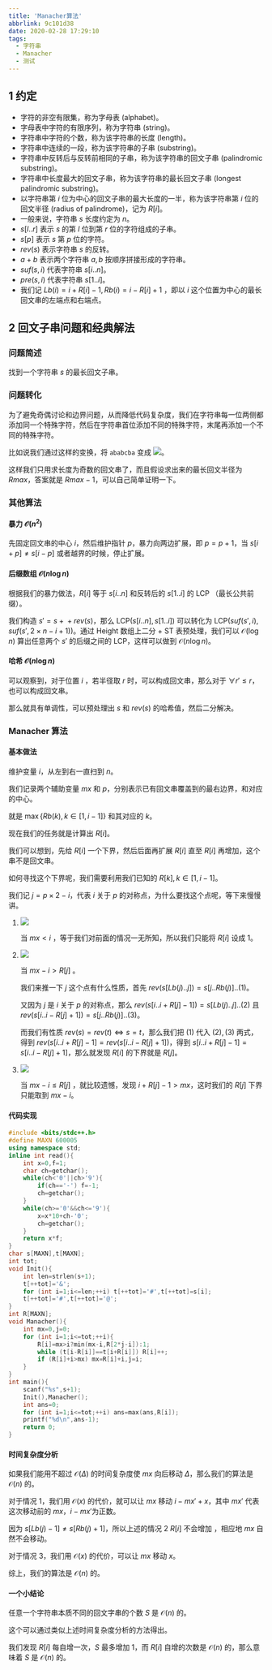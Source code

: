 ```yaml
---
title: 'Manacher算法'
abbrlink: 9c101d38
date: 2020-02-28 17:29:10
tags:
  - 字符串
  - Manacher
  - 测试
---
```

## 1 约定

- 字符的非空有限集，称为字母表 (alphabet)。
- 字母表中字符的有限序列，称为字符串 (string)。
- 字符串中字符的个数，称为该字符串的长度 (length)。
- 字符串中连续的一段，称为该字符串的子串 (substring)。
- 字符串中反转后与反转前相同的子串，称为该字符串的回文子串 (palindromic substring)。
- 字符串中长度最大的回文子串，称为该字符串的最长回文子串 (longest palindromic substring)。
- 以字符串第 $i$ 位为中心的回文子串的最大长度的一半，称为该字符串第 $i$ 位的回文半径 (radius of palindrome)，记为 $R[i]$。
- 一般来说，字符串 $s$ 长度约定为 $n$。
- $s[l..r]$ 表示 $s$ 的第 $l$ 位到第 $r$ 位的字符组成的子串。
- $s[p]$ 表示 $s$ 第 $p$ 位的字符。
- $rev(s)$ 表示字符串 $s$ 的反转。
- $a+b$ 表示两个字符串 $a,b$ 按顺序拼接形成的字符串。
- $suf(s,i)$ 代表字符串 $s[i..n]$。
- $pre(s,i)$ 代表字符串 $s[1..i]$。
- 我们记 $Lb(i)=i+R[i]-1,Rb(i)=i-R[i]+1$ ，即以 $i$ 这个位置为中心的最长回文串的左端点和右端点。

## 2 回文子串问题和经典解法

### 问题简述

找到一个字符串 $s$ 的最长回文子串。

### 问题转化

为了避免奇偶讨论和边界问题，从而降低代码复杂度，我们在字符串每一位两侧都添加同一个特殊字符，然后在字符串首位添加不同的特殊字符，末尾再添加一个不同的特殊字符。

比如说我们通过这样的变换，将 $\texttt{ababcba}$ 变成 ![](https://i.loli.net/2020/03/10/SeV3CMdui6mPWZ5.png)。

这样我们只用求长度为奇数的回文串了，而且假设求出来的最长回文半径为 $Rmax$，答案就是 $Rmax-1$，可以自己简单证明一下。

### 其他算法

 #### 暴力 $\mathcal O(n^2)$

先固定回文串的中心 $i$，然后维护指针 $p$，暴力向两边扩展，即 $p=p+1$，当 $s[i+p] \not= s[i-p]$ 或者越界的时候，停止扩展。

#### 后缀数组 $\mathcal O(n \log n)$ 

根据我们的暴力做法，$R[i]$ 等于 $s[i..n]$ 和反转后的 $s[1..i]$ 的 $\text{LCP}$ （最长公共前缀）。

我们构造 $s'=s+\texttt{}+rev(s)$，那么 $\text{LCP}(s[i..n],s[1..i])$ 可以转化为 $\text{LCP}(suf(s',i),suf(s',2 \times n-i+1))$。通过 Height 数组上二分 + ST 表预处理，我们可以 $\mathcal O (\log n)$ 算出任意两个 $s'$ 的后缀之间的 $\text{LCP}$，这样可以做到 $\mathcal O(n \log n)$。

#### 哈希 $\mathcal O(n \log n)$

可以观察到，对于位置 $i$ ，若半径取 $r$ 时，可以构成回文串，那么对于 $\forall r' \le r$，也可以构成回文串。

那么就具有单调性，可以预处理出 $s$ 和 $rev(s)$ 的哈希值，然后二分解决。

### Manacher 算法

#### 基本做法

维护变量 $i$，从左到右一直扫到 $n$。

我们记录两个辅助变量 $mx$ 和 $p$，分别表示已有回文串覆盖到的最右边界，和对应的中心。

就是 $\max \lbrace Rb(k), k \in [1,i-1] \rbrace$ 和其对应的 $k$。

现在我们的任务就是计算出 $R[i]$。

我们可以想到，先给 $R[i]$ 一个下界，然后后面再扩展 $R[i]$ 直至 $R[i]$ 再增加，这个串不是回文串。

如何寻找这个下界呢，我们需要利用我们已知的 $R[k],k \in [1,i-1]$。

我们记 $j=p \times 2 -i$，代表 $i$ 关于 $p$ 的对称点，为什么要找这个点呢，等下来慢慢讲。

1. ![](https://i.loli.net/2020/03/07/KsF7IV2fTyDwMSc.png)

   当 $mx < i$ ，等于我们对前面的情况一无所知，所以我们只能将 $R[i]$ 设成 1。

2. ![](https://i.loli.net/2020/03/07/A5WzmelOusdBExG.png)

   当 $mx-i>R[j]$ 。

   我们来推一下 $j$ 这个点有什么性质，首先 $rev(s[Lb(j)..j])=s[j..Rb(j)] ..(1)$。

   又因为 $j$ 是 $i$ 关于 $p$ 的对称点，那么 $rev(s[i..i+R[j]-1])=s[Lb(j)..j]..(2)$ 且 $rev(s[i..i-R[j]+1])=s[j..Rb(j)]..(3)$。

   而我们有性质 $rev(s)=rev(t) \Leftrightarrow s=t$，那么我们把 $(1)$ 代入 $(2),(3)$ 两式，得到 $rev(s[i..i+R[j]-1]=rev(s[i..i-R[j]+1])$，得到 $s[i..i+R[j]-1]=s[i..i-R[j]+1]$，那么就发现 $R[i]$ 的下界就是 $R[j]$。

3. ![](https://i.loli.net/2020/03/07/A4GeZh3PV9aWmnK.png)

    当 $mx-i \le R[j]$ ，就比较遗憾，发现 $i+R[j]-1 > mx$，这时我们的 $R[j]$ 下界只能取到 $mx-i$。


#### 代码实现

```cpp
#include <bits/stdc++.h>
#define MAXN 600005
using namespace std;
inline int read(){
	int x=0,f=1;
	char ch=getchar();
	while(ch<'0'||ch>'9'){
		if(ch=='-') f=-1;
		ch=getchar();
	}
	while(ch>='0'&&ch<='9'){
		x=x*10+ch-'0';
		ch=getchar();
	}
	return x*f;
}
char s[MAXN],t[MAXN];
int tot;
void Init(){
	int len=strlen(s+1);
	t[++tot]='&';
	for (int i=1;i<=len;++i) t[++tot]='#',t[++tot]=s[i];
	t[++tot]='#',t[++tot]='@';
}
int R[MAXN];
void Manacher(){
	int mx=0,j=0;
	for (int i=1;i<=tot;++i){
		R[i]=mx>i?min(mx-i,R[2*j-i]):1;
		while (t[i-R[i]]==t[i+R[i]]) R[i]++;
		if (R[i]+i>mx) mx=R[i]+i,j=i;
	}
}
int main(){
	scanf("%s",s+1);
	Init(),Manacher();
	int ans=0;
	for (int i=1;i<=tot;++i) ans=max(ans,R[i]);
	printf("%d\n",ans-1);
	return 0;
}
```

#### 时间复杂度分析

如果我们能用不超过 $\mathcal O(\Delta)$ 的时间复杂度使 $mx$ 向后移动 $\Delta$，那么我们的算法是 $\mathcal O(n)$ 的。

对于情况 1，我们用 $\mathcal O(x)$ 的代价，就可以让 $mx$ 移动 $i-mx'+x$，其中 $mx'$ 代表这次移动前的 $mx$，$i-mx'$为正数。

因为 $s[Lb(j)-1] \not= s[Rb(j)+1]$，所以上述的情况 2 $R[i]$ 不会增加 ，相应地 $mx$ 自然不会移动。

对于情况 3，我们用 $\mathcal O(x)$ 的代价，可以让 $mx$ 移动 $x$。

综上，我们的算法是 $\mathcal O(n)$ 的。

#### 一个小结论

任意一个字符串本质不同的回文字串的个数 $S$ 是 $\mathcal O(n)$ 的。

这个可以通过类似上述时间复杂度分析的方法得出。

我们发现 $R[i]$ 每自增一次，$S$ 最多增加 1，而 $R[i]$ 自增的次数是 $\mathcal O(n)$ 的，那么意味着 $S$ 是 $\mathcal O(n)$ 的。